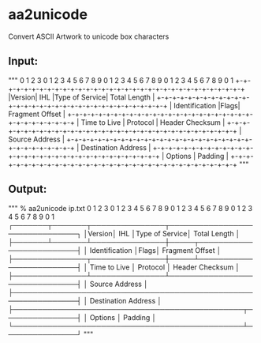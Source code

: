 # aa2unicode
Convert ASCII Artwork to unicode box characters

## Input:

"""
 0                   1                   2                   3
 0 1 2 3 4 5 6 7 8 9 0 1 2 3 4 5 6 7 8 9 0 1 2 3 4 5 6 7 8 9 0 1
+-+-+-+-+-+-+-+-+-+-+-+-+-+-+-+-+-+-+-+-+-+-+-+-+-+-+-+-+-+-+-+-+
|Version|  IHL  |Type of Service|          Total Length         |
+-+-+-+-+-+-+-+-+-+-+-+-+-+-+-+-+-+-+-+-+-+-+-+-+-+-+-+-+-+-+-+-+
|         Identification        |Flags|     Fragment Offset     |
+-+-+-+-+-+-+-+-+-+-+-+-+-+-+-+-+-+-+-+-+-+-+-+-+-+-+-+-+-+-+-+-+
|  Time to Live |    Protocol   |        Header Checksum        |
+-+-+-+-+-+-+-+-+-+-+-+-+-+-+-+-+-+-+-+-+-+-+-+-+-+-+-+-+-+-+-+-+
|                         Source Address                        |
+-+-+-+-+-+-+-+-+-+-+-+-+-+-+-+-+-+-+-+-+-+-+-+-+-+-+-+-+-+-+-+-+
|                      Destination Address                      |
+-+-+-+-+-+-+-+-+-+-+-+-+-+-+-+-+-+-+-+-+-+-+-+-+-+-+-+-+-+-+-+-+
|                    Options                    |    Padding    |
+-+-+-+-+-+-+-+-+-+-+-+-+-+-+-+-+-+-+-+-+-+-+-+-+-+-+-+-+-+-+-+-+
"""

## Output:

"""
% aa2unicode ip.txt
 0                   1                   2                   3
 0 1 2 3 4 5 6 7 8 9 0 1 2 3 4 5 6 7 8 9 0 1 2 3 4 5 6 7 8 9 0 1
┌───────┬───────┬───────────────┬───────────────────────────────┐
│Version│  IHL  │Type of Service│          Total Length         │
├───────┴───────┴───────────────┼─────┬─────────────────────────┤
│         Identification        │Flags│     Fragment Offset     │
├───────────────┬───────────────┼─────┴─────────────────────────┤
│  Time to Live │    Protocol   │        Header Checksum        │
├───────────────┴───────────────┴───────────────────────────────┤
│                         Source Address                        │
├───────────────────────────────────────────────────────────────┤
│                      Destination Address                      │
├───────────────────────────────────────────────┬───────────────┤
│                    Options                    │    Padding    │
└───────────────────────────────────────────────┴───────────────┘
"""


